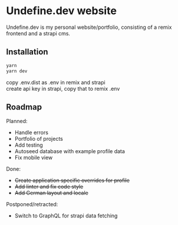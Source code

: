 # Undefine.dev website

Undefine.dev is my personal website/portfolio, consisting of a remix frontend and a strapi cms.

## Installation

```bash
yarn
yarn dev
```

copy .env.dist as .env in remix and strapi  
create api key in strapi, copy that to remix .env

## Roadmap

Planned:

- Handle errors
- Portfolio of projects
- Add testing
- Autoseed database with example profile data
- Fix mobile view

Done:

- ~~Create application specific overrides for profile~~
- ~~Add linter and fix code style~~
- ~~Add German layout and locale~~

Postponed/retracted:

- Switch to GraphQL for strapi data fetching
